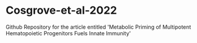 # Cosgrove-et-al-2022
Github Repository for the article entitled 'Metabolic Priming of Multipotent Hematopoietic Progenitors Fuels Innate Immunity'
